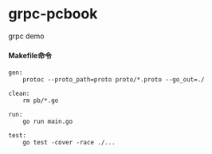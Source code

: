 # grpc-pcbook
 grpc demo

#### Makefile命令
```
gen:
	protoc --proto_path=proto proto/*.proto --go_out=./

clean:
	rm pb/*.go

run:
	go run main.go

test:
	go test -cover -race ./...

```